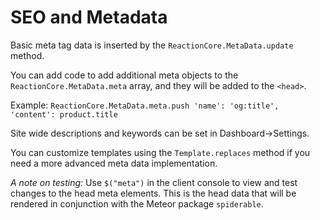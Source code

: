 # SEO and Metadata
Basic meta tag data is inserted by the `ReactionCore.MetaData.update` method.

You can add code to add additional meta objects to the `ReactionCore.MetaData.meta` array, and they will be added to the `<head>`.

Example: `ReactionCore.MetaData.meta.push 'name': 'og:title', 'content': product.title`

Site wide descriptions and keywords can be set in Dashboard->Settings.

You can customize templates using the `Template.replaces` method if you need a more advanced meta data implementation.

_A note on testing:_ Use `$("meta")` in the client console to view and test changes to the head meta elements. This is the head data that will be rendered in conjunction with the Meteor package `spiderable`.
